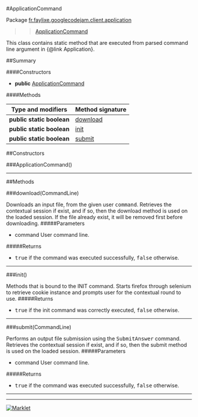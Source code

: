 #ApplicationCommand

Package [fr.faylixe.googlecodejam.client.application](README.md)<br>
>  > [ApplicationCommand](ApplicationCommand.md)

<p>This class contains static method that are
 executed from parsed command line argument in
 {@link Application}.</p>

##Summary

####Constructors

* **public** [ApplicationCommand](#applicationcommand)

####Methods

Type and modifiers | Method signature
 --- | --- 
**public static** **boolean** | [download](#downloadcommandline)
**public static** **boolean** | [init](#init)
**public static** **boolean** | [submit](#submitcommandline)


##Constructors

###ApplicationCommand()



---

##Methods

###download(CommandLine)


Downloads an input file, from the given user <tt>command</tt>.
 Retrieves the contextual session if exist, and if so, then
 the download method is used on the loaded session. If the
 file already exist, it will be removed first before downloading.
#####Parameters


* command User command line.

#####Returns


* <tt>true</tt> if the command was executed successfully, <tt>false</tt> otherwise.

---
###init()


Methods that is bound to the INIT command. Starts
 firefox through selenium to retrieve cookie instance
 and prompts user for the contextual round to use.
#####Returns


* <tt>true</tt> if the init command was correctly executed, <tt>false</tt> otherwise.

---
###submit(CommandLine)


Performs an output file submission using the <tt>SubmitAnswer</tt>
 command. Retrieves the contextual session if exist, and if so, then
 the submit method is used on the loaded session.
#####Parameters


* command User command line.

#####Returns


* <tt>true</tt> if the command was executed successfully, <tt>false</tt> otherwise.

---
---
[![Marklet](https://img.shields.io/badge/Generated%20by-Marklet-green.svg)](https://github.com/Faylixe/marklet)